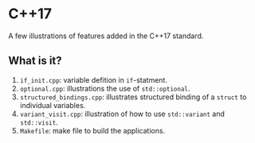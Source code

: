 # C++17
A few illustrations of features added in the C++17 standard.

## What is it?
1. `if_init.cpp`: variable defition in `if`-statment.
1. `optional.cpp`: illustrations the use of `std::optional`.
1. `structured_bindings.cpp`: illustrates structured binding of a
    `struct` to individual variables.
1. `variant_visit.cpp`: illustration of how to use `std::variant` and `std::visit`.
1. `Makefile`: make file to build the applications.
